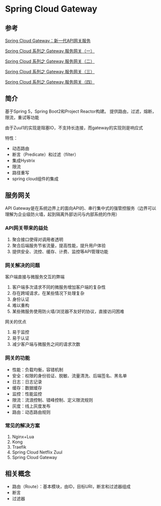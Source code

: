 # Spring Cloud Gateway

## 参考

[Spring Cloud Gateway：新一代API网关服务](http://www.imooc.com/article/297943)

[Spring Cloud 系列之 Gateway 服务网关（一）](https://www.cnblogs.com/mrhelloworld/p/gateway1.html)

[Spring Cloud 系列之 Gateway 服务网关（二）](https://www.cnblogs.com/mrhelloworld/p/gateway2.html)

[Spring Cloud 系列之 Gateway 服务网关（三）](https://www.cnblogs.com/mrhelloworld/p/gateway3.html)

[Spring Cloud 系列之 Gateway 服务网关（四）](cnblogs.com/mrhelloworld/p/gateway4.html)

## 简介

基于Spring 5，Spring Boot2和Project Reactor构建。
提供路由，过滤，熔断，限流，重试等功能

由于Zuul1的实现是阻塞IO，不支持长连接，而gateway的实现则是响应式

特性：

* 动态路由
* 断言（Predicate）和过滤（filter）
* 集成Hystrix
* 限流
* 路径重写
* spring cloud组件的集成

## 服务网关

API Gateway是在系统边界上的面向API的、串行集中式的强管控服务（边界可以理解为企业级防火墙，起到隔离外部访问与内部系统的作用）

### API网关带来的益处

1. 聚合接口使得对调用者透明
2. 聚合后端服务节省流量，提高性能，提升用户体验
3. 提供安全、流控、缓存、计费、监控等API管理功能

### 网关解决的问题

客户端直接与微服务交互的弊端

1. 客户端多次请求不同的微服务增加客户端的复杂性
2. 存在跨域请求，在某些情况下处理复杂
3. 身份认证
4. 难以重构
5. 某些微服务使用防火墙/浏览器不友好的协议，直接访问困难

网关的优点

1. 易于监控
2. 易于认证
3. 减少客户端与微服务之间的请求次数

### 网关的功能

* 性能：负载均衡，容错机制
* 安全：权限的身份验证、脱敏、流量清洗、后端签名、黑名单
* 日志：日志记录
* 缓存：数据缓存
* 监控：性能监控
* 限流：流浪控制、错峰控制、定义限流规则
* 灰度：线上灰度发布
* 路由：动态路由规则

### 常见的解决方案

1. Nginx+Lua
2. Kong
3. Traefik
4. Spring Cloud Netflix Zuul
5. Spring Cloud Gateway

## 相关概念

* 路由（Route）：基本模块，由ID，目标URI，断言和过滤器组成
* 断言
* 过滤器

